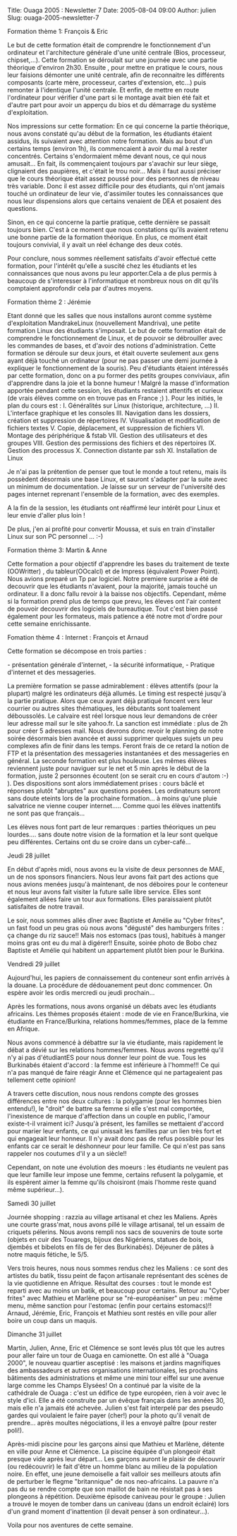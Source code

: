 Title: Ouaga 2005 : Newsletter 7
Date: 2005-08-04 09:00
Author: julien
Slug: ouaga-2005-newsletter-7

Formation thème 1: François & Eric

</p>
Le but de cette formation était de comprendre le fonctionnement d'un
ordinateur et l'architecture générale d'une unité centrale (Bios,
processeur, chipset,...). Cette formation se déroulait sur une journée
avec une partie théorique d'environ 2h30. Ensuite , pour mettre en
pratique le cours, nous leur faisions démonter une unité centrale, afin
de reconnaitre les différents composants (carte mère, processeur, cartes
d'extension, etc...) puis remonter à l'identique l'unité centrale. Et
enfin, de mettre en route l'ordinateur pour vérifier d'une part si le
montage avait bien été fait et d'autre part pour avoir un apperçu du
bios et du démarrage du système d'exploitation.

</p>
Nos impressions sur cette formation: En ce qui concerne la partie
théorique, nous avons constaté qu'au début de la formation, les
étudiants étaient assidus, ils suivaient avec attention notre formation.
Mais au bout d'un certains temps (environ 1h), ils commencaient à avoir
du mal à rester concentrés. Certains s'endormaient même devant nous, ce
qui nous amusait... En fait, ils commençaient toujours par s'avachir sur
leur siège, clignaient des paupières, et c'était le trou noir... Mais il
faut aussi préciser que le cours théorique était assez poussé pour des
personnes de niveau très variable. Donc il est assez difficile pour des
étudiants, qui n'ont jamais touché un ordinateur de leur vie,
d'assimiler toutes les connaissances que nous leur dispensions alors que
certains venaient de DEA et posaient des questions.

</p>
Sinon, en ce qui concerne la partie pratique, cette dernière se passait
toujours bien. C'est à ce moment que nous constations qu'ils avaient
retenu une bonne partie de la formation théorique. En plus, ce moment
était toujours convivial, il y avait un réel échange des deux cotés.

</p>
Pour conclure, nous sommes réellement satisfaits d'avoir effectué cette
formation, pour l'intérêt qu'elle a suscité chez les étudiants et les
connaissances que nous avons pu leur apporter.Cela a de plus permis à
beaucoup de s'interesser à l'informatique et nombreux nous on dit qu'ils
comptaient approfondir cela par d'autres moyens.

</p>
Formation thème 2 : Jérémie

</p>
Etant donné que les salles que nous installons auront comme système
d'exploitation MandrakeLinux (nouvellement Mandriva), une petite
formation Linux des étudiants s'imposait. Le but de cette formation
était de comprendre le fonctionnement de Linux, et de pouvoir se
débrouiller avec les commandes de bases, et d'avoir des notions
d'administration. Cette formation se déroule sur deux jours, et était
ouverte seulement aux gens ayant déjà touché un ordinateur (pour ne pas
passer une demi journée à expliquer le fonctionnement de la souris). Peu
d'étudiants étaient intéressés par cette formation, donc on a pu former
des petits groupes conviviaux, afin d'apprendre dans la joie et la bonne
humeur ! Malgré la masse d'information apportée pendant cette session,
les étudiants restaient attentifs et curieux (de vrais élèves comme on
en trouve pas en France ;) ). Pour les initiés, le plan du cours est :
I. Généralités sur Linux (historique, architecture, ...) II. L'interface
graphique et les consoles III. Navigation dans les dossiers, création et
suppression de répertoires IV. Visualisation et modification de fichiers
textes V. Copie, déplacement, et suppression de fichiers VI. Montage des
périphérique & fstab VII. Gestion des utilisateurs et des groupes VIII.
Gestion des permissions des fichiers et des répertoires IX. Gestion des
processus X. Connection distante par ssh XI. Installation de Linux

</p>
Je n'ai pas la prétention de penser que tout le monde a tout retenu,
mais ils possèdent désormais une base Linux, et sauront s'adapter par la
suite avec un minimum de documentation. Je laisse sur un serveur de
l'université des pages internet reprenant l'ensemble de la formation,
avec des exemples.

</p>
A la fin de la session, les étudiants ont réaffirmé leur intérêt pour
Linux et leur envie d'aller plus loin !

</p>
De plus, j'en ai profité pour convertir Moussa, et suis en train
d'installer Linux sur son PC personnel ... :-)

</p>
Formation thème 3: Martin & Anne

</p>
Cette formation a pour objectif d'apprendre les bases du traitement de
texte (OOWritter) , du tableur(OOcalcl) et de Impress (équivalent Power
Point). Nous avions preparé un Tp par logiciel. Notre premiere surprise
a été de decouvrir que les étudiants n'avaient, pour la majorité, jamais
touché un ordinateur. Il a donc fallu revoir à la baisse nos objectifs.
Cependant, même si la formation prend plus de temps que prevu, les
éleves ont l'air content de pouvoir decouvrir des logiciels de
bureautique. Tout c'est bien passé également pour les formateus, mais
patience a été notre mot d'ordre pour cette semaine enrichissante.

</p>
Fomation thème 4 : Internet : François et Arnaud

</p>
Cette formation se décompose en trois parties :

</p>
- présentation générale d'internet,  
- la sécurité informatique,  
- Pratique d'internet et des messageries.

</p>
La première formation se passe admirablement : élèves attentifs (pour la
plupart) malgré les ordinateurs déjà allumés. Le timing est respecté
jusqu'à la partie pratique. Alors que ceux ayant déjà pratiqué foncent
vers leur courrier ou autres sites thématiques, les débutants sont
toalement déboussolés. Le calvaire est réel lorsque nous leur demandons
de créer leur adresse mail sur le site yahoo.fr. La sanction est
immédiate : plus de 2h pour créer 5 adresses mail. Nous devrons donc
revoir le planning de notre soirée désormais bien avancée et aussi
supprimer quelques sujets un peu complexes afin de finir dans les temps.
Feront frais de ce retard la notion de FTP et la présentation des
messageries instantanées et des messageries en général. La seconde
formation est plus houleuse. Les mêmes élèves reviennent juste pour
naviguer sur le net et 5 min après le début de la formation, juste 2
personnes écoutent (on se serait cru en cours d'autom :-) ). Des
dispositions sont alors immédiatement prises : cours bâclé et réponses
plutôt "abruptes" aux questions posées. Les ordinateurs seront sans
doute eteints lors de la prochaine formation... à moins qu'une pluie
salvatrice ne vienne couper internet..... Comme quoi les élèves
inattentifs ne sont pas que français...

</p>
Les élèves nous font part de leur remarques : parties théoriques un peu
lourdes.... sans doute notre vision de la formation et la leur sont
quelque peu différentes. Certains ont du se croire dans un cyber-café...

</p>
Jeudi 28 juillet

</p>
En début d'après midi, nous avons eu la visite de deux personnes de MAE,
un de nos sponsors financiers. Nous leur avons fait part des actions que
nous avions menées jusqu'à maintenant, de nos déboires pour le conteneur
et nous leur avons fait visiter la future salle libre service. Elles
sont également allées faire un tour aux formations. Elles paraissaient
plutôt satisfaites de notre travail.

</p>
Le soir, nous sommes allés dîner avec Baptiste et Amélie au "Cyber
frites", un fast food un peu gras où nous avons "dégusté" des hamburgers
frites : ça change du riz sauce!! Mais nos estomacs (pas tous), habitués
à manger moins gras ont eu du mal à digérer!! Ensuite, soirée photo de
Bobo chez Baptiste et Amélie qui habitent un appartement plutôt bien
pour le Burkina.

</p>
Vendredi 29 juillet

</p>
Aujourd'hui, les papiers de connaissement du conteneur sont enfin
arrivés à la douane. La procédure de dédouanement peut donc commencer.
On espère avoir les ordis mercredi ou jeudi prochain...

</p>
Après les formations, nous avons organisé un débats avec les étudiants
africains. Les thèmes proposés étaient : mode de vie en France/Burkina,
vie étudiante en France/Burkina, relations hommes/femmes, place de la
femme en Afrique.

</p>
Nous avons commencé à débattre sur la vie étudiante, mais rapidement le
débat a dévié sur les relations hommes/femmes. Nous avons regretté qu'il
n'y ai pas d'étudiantES pour nous donner leur point de vue. Tous les
Burkinabés étaient d'accord : la femme est inférieure à l'homme!!! Ce
qui n'a pas manqué de faire réagir Anne et Clémence qui ne partageaient
pas tellement cette opinion!

</p>
A travers cette discution, nous nous rendons compte des grosses
différences entre nos deux cultures : la polygamie (pour les hommes bien
entendu!), le "droit" de battre sa femme si elle s'est mal comportée,
l'inexistence de marque d'affection dans un couple en public, l'amour
existe-t-il vraiment ici? Jusqu'à présent, les familles se mettaient
d'accord pour marier leur enfants, ce qui unissait les familles par un
lien très fort et qui engageait leur honneur. Il n'y avait donc pas de
refus possible pour les enfants car ce serait le déshonneur pour leur
famille. Ce qui n'est pas sans rappeler nos coutumes d'il y a un
siècle!!

</p>
Cependant, on note une évolution des moeurs : les étudiants ne veulent
pas que leur famille leur impose une femme, certains refusent la
polygamie, et ils espèrent aimer la femme qu'ils choisiront (mais
l'homme reste quand même supérieur...).

</p>
Samedi 30 juillet

</p>
Journée shopping : razzia au village artisanal et chez les Maliens.
Après une courte grass'mat, nous avons pillé le village artisanal, tel
un essaim de criquets pélerins. Nous avons rempli nos sacs de souvenirs
de toute sorte (objets en cuir des Touaregs, bijoux des Nigériens,
statues de bois, djembés et bibelots en fils de fer des Burkinabés).
Déjeuner de pâtes à notre maquis fétiche, le 5/5.

</p>
Vers trois heures, nous nous sommes rendus chez les Maliens : ce sont
des artistes du batik, tissu peint de façon artisanale représentant des
scènes de la vie quotidienne en Afrique. Résultat des courses : tout le
monde est reparti avec au moins un batik, et beaucoup pour certains.
Retour au "Cyber frites" avec Mathieu et Marlène pour se
"ré-européaniser" un peu : même menu, même sanction pour l'estomac
(enfin pour certains estomacs)!! Arnaud, Jérémie, Eric, François et
Mathieu sont restés en ville pour aller boire un coup dans un maquis.

</p>
Dimanche 31 juillet

</p>
Martin, Julien, Anne, Eric et Clémence se sont levés plus tôt que les
autres pour aller faire un tour de Ouaga en camionette. On est allé à
"Ouaga 2000", le nouveau quartier asceptisé : les maisons et jardins
magnifiques des ambassadeurs et autres organisations internationales,
les prochains bâtiments des administrations et même une mini tour eiffel
sur une avenue large comme les Champs Elysées! On a continué par la
visite de la cathédrale de Ouaga : c'est un édifice de type européen,
rien à voir avec le style d'ici. Elle a été construite par un évêque
français dans les années 30, mais elle n'a jamais été achevée. Julien
s'est fait interpelé par des pseudo gardes qui voulaient le faire payer
(cher!) pour la photo qu'il venait de prendre... après moultes
négociations, il les a envoyé paître (pour rester poli!).

</p>
Après-midi piscine pour les garçons ainsi que Mathieu et Marlène,
détente en ville pour Anne et Clémence. La piscine équipée d'un
plongeoir était presque vide après leur départ... Les garçons auront le
plaisir de découvrir (ou redécouvrir) le fait d'être un homme blanc au
milieu de la population noire. En effet, une jeune demoiselle a fait
valloir ses meilleurs atouts afin de perturber le flegme "britannique"
de nos neo-africains. La pauvre n'a pas du se rendre compte que son
maillot de bain ne résistait pas à ses plongeons à répétition. Deuxième
épisode caniveau pour le groupe : Julien a trouvé le moyen de tomber
dans un caniveau (dans un endroit éclairé) lors d'un grand moment
d'inattention (il devait penser à son ordinateur...).

</p>
Voila pour nos aventures de cette semaine.

</p>

